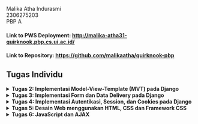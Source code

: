 Malika Atha Indurasmi <br />
2306275203 <br />
PBP A <br />
#### Link to PWS Deployment: http://malika-atha31-quirknook.pbp.cs.ui.ac.id/ 
#### Link to Repository: https://github.com/malikaatha/quirknook-pbp 


## Tugas Individu

<details>
  <summary><b>Tugas 2: Implementasi Model-View-Template (MVT) pada Django</b></summary>

## Cara pengimplementasian checklist secara step-by-step

### 1. Membuat proyek Django
- Setelah menginisiasi git pada direktori utama yang berjudul **quirknook**, saya menghubungkan direktori tersebut dengan repository github yang berjudul **quirknook-pbp**. Setelah itu, untuk menginstal Django, saya mengaktifkan virtual environment dengan mengetik command `python -m venv env`, lalu `env\Scripts\activate`. Virtual environment berfungsi untuk menginstall package yang diperlukan hanya pada direktori tertentu tanpa memengaruhi direktori lain agar tidak terjadi conflict. <br /> <br />
- Di dalam direktori yang sama, saya membuat berkas berjudul **requirements.txt**, yaitu dokumen yang berisi dependencies yang dibutuhkan untuk diinstal pada direktori tersebut. Untuk membaca dan menginstall dependencies pada berkas tersebut, saya menjalankan perintah `pip install -r requirements.txt`. Setelah terinstal, maka saya menuliskan perintah `django-admin startproject quirknook` untuk membuat proyek django baru yang berjudul quirknook. Jika proyek django telah dibuat, maka file yang muncul di direktori tersebut di antara lain adalah **manage.py, __init__.py, asgi.py, settings.py, urls.py, wsgi.py** <br /> <br />
- Jika proyek sudah berhasil dibuat, yang selanjutnya saya lakukan adalah menlakukan konfigurasi agar proyek tersebut berjalan dengan sesuai. Untuk deployment, kita perlu menambahkan akses untuk host lokal, yaitu menambahkan `ALLOWED_HOSTS = ["localhost", "127.0.0.1"]` pada file **settings.py**.<br /> <br />
- Untuk menjalankan server Django, saya me-run perintah `python manage.py runserver`, lalu membuka local host (http://localhost:8000/). Jika sudah muncul animasi roket, maka proyek Django telah berhasil dibuat dan saya dapat menonaktifkan server Django dan juga virtual environment. <br /> <br />

### 2. Membuat aplikasi main
- Untuk membuat sebuah Django app, maka kita dapat menjalankan perintah `python manage.py startapp main`. Artinya, kita akan membuat sebuah direktori baru yang berjudul main dengan struktur berupa file-file untuk pembuatan aplikasi Django yang dibuat. <br /> <br />

### 3. Routing pada proyek untuk aplikasi main
- Untuk menambahkan aplikasi yang telah kita buat ke penggunaan Django, kita harus menambahkan nama aplikasi ke dalam konfigurasi di **settings.py** sebagai berikut: `INSTALLED_APPS = [...,'main']`<br /> <br />

### 4. Membuat model pada aplikasi dengan atribut name, price, description
- Model berisi data yang akan diproses oleh aplikasi kita. Data yang diperlukan yaitu berupa beberapa atribut seperti nama produk, harga, dan juga deskripsi produk. <br /> <br />
- Atribut-atribut dapat didefinisikan di dalam sebuah class. Class yang saya buat berjudul Product, yang nantinya akan memiliki attributes berupa nama produk, harga, dan juga deskripsi produk. <br /> <br />
- Atribut diimplementasikan dengan suatu variabel yang terikat dengan suatu data type tertentu. Contohnya adalah untuk nama produk menggunakan CharField, harga produk menggunakan IntegerField, serta deskripsi produk menggunakan TextField. <br /> <br />
- Pengimplementasian variabel tersebut dalam kode contohnya adalah sebagai berikut untuk deskripsi produk: `description = models.TextField()` <br /> <br />
- Jika saya telah selesai membuat/mengubah model, maka hal yang harus dilakukan adalah migrasi model. Migrasi model adalah cara Django melacak perubahan pada model basis data. Migrasi model dilakukan dengan command berikut: `python manage.py makemigrations` lalu `python manage.py migrate`<br /> <br />

### 5. Membuat fungsi pada views.py untuk dikembalikan ke template
- Buat fungsi show_main yang menerima parameter request untuk mengatur penerimaan http dan menampilkan tampilan yang sesuai. <br /> <br />
- Didalam fungsi show_main, terdapat dictionary _***context***_ yang berisi key berupa nama dari variabel data-data yang ingin ditampilkan pada template. Value dari key tersebut merupakan data yang nantinya akan ditampilkan pada template. <br /> <br />
- Terdapat tiga argumen return render, yaitu *request, "main.html", dan context*, yaitu request merupakan permintaan HTTP yang dikirim, *main.html* berupa berkas template untuk merender tampilan, dan *context* merupakan dictionary yang berisi data untuk ditampilkan secara dinamis. <br /> <br />

### 6. Routing pada urls.py untuk memetakan fungsi pada views.py
- Buat **urls.py** di direktori aplikasi `main` dan atur rute URL menggunakan `path('', show_main, name='show_main')` untuk menampilkan tampilan `show_main` saat URL diakses. <br /> <br />

- Tambahkan rute URL di **urls.py** proyek utama dengan `path('', include('main.urls'))` untuk menghubungkan rute URL aplikasi `main` dengan proyek secara keseluruhan, sehingga aplikasi dapat diakses melalui `http://localhost:8000/`. <br /> <br />

### 7. Deployment ke PWS
- Saya membuat proyek baru di PWS dengan nama *quirknook*. Lalu, saya juga menambahkan url dari proyek tersebut ke *settings.py* sama seperti konfigurasi untuk local host, yaitu: `ALLOWED_HOSTS = ["localhost", "127.0.0.1", "malika-atha31-quirknook.pbp.cs.ui.ac.id"]`. <br /> <br />
- Untuk setiap perubahan yang dilakukan, jika hendak mendeploy ke PWS, maka yang dilakukan untuk menge-push perubahan tersebut ke deployment adalah dengan menjalankan command berikut: `git push pws main:master`. <br /> <br />


## Bagan Request Client Django
![alt text](image.png)

## Fungsi git dalam pengembangan perangkat lunak!
Git memungkinkan pengembang perangkat lunak untuk melacak setiap perubahan yang dilakukan pada kode sumber proyek secara detail, termasuk siapa yang membuat perubahan maupun kapan perubahan itu dilakukan. Dengan Git, pengembang dapat dengan mudah kembali ke versi sebelumnya jika terjadi kesalahan, menggabungkan perubahan dari beberapa pengembang, dan bekerja secara kolaboratif dalam tim. Selain itu, Git juga menyediakan fitur-fitur seperti _branching_, _merging_, dan _pull request_ yang sangat berguna untuk mengelola proyek yang kompleks.

## Mengapa framework Django dijadikan permulaan pembelajaran pengembangan perangkat lunak?
Django sering digunakan sebagai permulaan dalam pembelajaran pengembangan perangkat lunak karena mengadopsi arsitektur Model-Template-View (MTV) yang memisahkan logika bisnis, presentasi, dan data, sehingga memudahkan pemahaman konsep dasar pengembangan web. Arsitektur ini membantu pemula memahami bagaimana komponen-komponen aplikasi berinteraksi. Selain itu, Django menyediakan banyak alat bawaan (template) yang memungkinkan pemula yang sedang belajar untuk fokus pada pembelajaran struktur dan alur kerja pengembangan tanpa harus membuat semuanya dari awal.

## Mengapa model pada Django disebut sebagai ORM?
Model pada Django disebut ORM (Object-Relational Mapper) karena ORM merupakan fitur yang memungkinkan developer untuk berinteraksi dengan database secara intuitif menggunakan sintaks Python. Dengan ORM, user dapat memetakan struktur database ke dalam objek Python, sehingga user tidak perlu menulis query SQL secara langsung. Django akan secara otomatis menerjemahkan operasi pada objek Python ini menjadi query SQL yang sesuai. Hal ini membuat pengelolaan data menjadi lebih mudah dan efisien, sehingga Anda dapat fokus pada pengembangan fitur-fitur inti aplikasi Anda.

</details>
<details>
  <summary><b>Tugas 3: Implementasi Form dan Data Delivery pada Django</b></summary>

## Data delivery dalam pengimplementasian sebuah platform?
Dalam mengimplementasikan platform, data delivery diperlukan untuk memastikan pertukaran informasi antara berbagai komponen sistem/sistem yang berbeda dapat berjalan secara efisien.Dengan menggunakan format seperti HTML, XML, atau JSON, data delivery memungkinkan data diproses dengan cara yang sesuai dengan kebutuhan spesifik aplikasi secara tampilan maupun penyimpanan data.

## Lebih baik XML atau JSON? Mengapa JSON lebih populer?
Menurut saya, JSON merupakan markup language yang lebih baik daripada XML. Alasan JSON lebih baik daripada XML dan juga merupakan format yang lebih populer adlah karena struktur data JSON yang sederhana dengan menggunakan key-value yang membuatnya lebih efisien dibandingkan XML yang menggunakan tag-tag yang lebih kompleks. Selain itu, JSON cenderung lebih efisien data karena tidak memiliki overhead tag. Karena kepopuleran ini, JSON lebih umum digunakan oleh developer sehingga developer lain juga menggunakan JSON.

##  Fungsi dari `is_valid()` pada form Django?
Method `is_valid()` pada form Django berfungsi untuk memvalidasi data yang dikirimkan. Method tersebut memastikan bahwa data tersebut memenuhi semua kriteria validasi yang telah ditetapkan dalam form. Jika semua data valid, nilai yang dikembalikan adalah `True` dan jika ada kesalahan, nilai yang dikembalikan adalah `False`. Method ini memungkinkan developer untuk menangani dan menampilkan pesan kesalahan dengan tepat. Penggunaan `is_valid()` penting untuk menjaga keamanan dan konsistensi data serta memisahkan logika validasi dari pemrosesan data lebih lanjut.

## csrf_token
csrf_token diperlukan di Django untuk melindungi aplikasi web dari serangan Cross-Site Request Forgery (CSRF). Tanpa csrf_token, aplikasi menjadi rentan terhadap serangan di mana penyerang dapat memanfaatkan kredensial user yang sudah login untuk mengirimkan permintaan berbahaya secara tidak sah. Token ini bekerja dengan memastikan bahwa setiap permintaan POST yang diterima berasal dari sumber yang sah dan bukan dari pihak ketiga yang mencoba mengeksploitasi aplikasi. Dengan menyertakan csrf_token dalam form, Django dapat memverifikasi bahwa permintaan tersebut benar-benar berasal dari aplikasi/web yang sama. Hal ini dapat mengurangi risiko tindakan tidak sah serta meningkatkan keamanan aplikasi.

## Cara pengimplementasian checklist secara step-by-step
### 1. Menambahkan Input Form untuk Menambahkan Objek Model
- Untuk memungkinkan penambahan objek model ke dalam aplikasi, saya membuat formulir input menggunakan `ModelForm`. Form ini akan memungkinkan user untuk memasukkan data untuk model productEntry. Buat berkas `forms.py` di aplikasi Django dan mendefinisikan form dengan atribut yang diperlukan seperti `name`, `price`, dan `description`.<br /> <br />
- Saya menambahkan fungsi view baru untuk menampilkan formulir ini dan menangani data yang di-submit. Formulir akan ditampilkan pada halaman HTML baru yang saya buat di direktori templates.<br /> <br />

### 2. Menambahkan Empat Fungsi Views untuk Melihat Objek dalam Format XML dan JSON
- Saya menambahkan dua fungsi view baru. Satu fungsi untuk mengembalikan data objek model Product dalam format JSON dan satu lagi dalam format XML. Fungsi ini akan meng-serialize data objek dan mengirimkannya dalam format yang sesuai.<br /> <br />
- Saya juga menambahkan dua fungsi view untuk menampilkan objek berdasarkan ID dalam format JSON dan XML. Fungsi ini berfungsi untuk mencari objek dengan ID tertentu dan mengembalikannya dalam format yang sesuai.<br /> <br />

### 3. Menambahkan Routing URL untuk Masing-Masing Views
- Untuk mengakses fungsi-fungsi view yang telah ditambahkan, saya membuat routing URL baru. Routing ini akan mengarahkan permintaan ke fungsi view yang sesuai berdasarkan path URL. Selain itu, berkas `urls.py` dimodifikasi dengan menambahkan URL baru untuk form input, serta URL untuk melihat data dalam format JSON dan XML baik untuk semua objek maupun berdasarkan ID.

</details>
<details>
  <summary><b>Tugas 4: Implementasi Autentikasi, Session, dan Cookies pada Django</b></summary>

## Apa perbedaan antara HttpResponseRedirect() dan redirect()?
- `HttpResponseRedirect()` : Respons HTTP dengan cara secara eksplisit memberikan sebuah url sebagai parameternya. Nantinya, user akan diarahkan ke URL tersebut.
- `redirect()` : Respons HTTP yang dapat didefinisikan dengan URL pattern pada urls.py. Response dapat berubah secara dinamis mengikuti pola URL jika sewaktu0waktu diubah.

## Jelaskan cara kerja penghubungan model Product dengan User
Di Django, model Product biasanya dihubungkan dengan model User menggunakan ForeignKey. Pada model Product, tambahkan field user yang memiliki tipe **ForeignKey** yang mengacu pada model User. Hal ini memungkinkan setiap produk untuk dihubungkan dengan user yang membuatnya. Selain itu, ForeignKey dapat diatur dengan opsi on_delete (misalnya CASCADE), yang menentukan aksi lanjutan jika user dihapus. Dengan hubungan ini, kita dapat mengakses data user melalui produk ataupun sebaliknya.

## Apa perbedaan antara authentication dan authorization, apakah yang dilakukan saat pengguna login? Jelaskan bagaimana Django mengimplementasikan kedua konsep tersebut.
- Authentication adalah proses yang dilakukan untuk memverifikasi identitas user untuk memastikan kebenaran data user yang diklaim. Di proses ini, kebenaran kredensial user seperti password atau username dicek.
- Authorization adalah proses untuk menentukan hak akses user setelah user sudah berhasil melalui proses authentication. Hal ini dilakukan supaya user dengan role tertentu memiliki izin untuk mengakses data atau melakukan tindakan tertentu.

Django mengimplementasikan authentication melalui model User dan sistem auth untuk memverifikasi identitas pengguna, sedangkan authorization dikelola dengan permissions dan decorators seperti @login_required untuk mengontrol hak akses pengguna.

## Bagaimana Django mengingat pengguna yang telah login? Jelaskan kegunaan lain dari cookies dan apakah semua cookies aman digunakan?
Django menyimpan status login user menggunakan session cookies. Saat pengguna login, Django menyimpan informasi pengguna dalam cookie yang terhubung dengan session tersebut. Pengguna akan tetap terautentikasi selama sesi berlangsung, tanpa harus login ulang di setiap halaman baru. Selain autentikasi, cookies juga bisa digunakan untuk menyimpan preferensi atau data sementara pengguna. Namun, cookies yang tidak dilindungi dengan baik rentan terhadap serangan seperti cookie hijacking. Untuk keamanan, Django menggunakan session cookies yang aman, misalnya dengan mengaktifkan HttpOnly dan Secure flags.

#### 1. Implementasi registrasi, login, dan logout
Saya memulai dengan membuat halaman registrasi, mengimpor **UserCreationForm** dan **messages** di `views.py`, kemudian membuat fungsi `register` untuk memproses pembuatan akun baru dan menampilkan form registrasi di `register.html`. Lalu, saya menambahkan fungsi `login_user` yang menggunakan **AuthenticationForm** untuk otentikasi pengguna dan menampilkan form login di `login.html`. Setelah berhasil login, pengguna diarahkan ke halaman utama. Fungsi `logout_user` saya tambahkan untuk menghapus sesi pengguna, serta menambahkan tombol logout di halaman utama (`main.html`). Semua fungsi ini dihubungkan melalui `urls.py`.

### 2. Membuat dua akun pengguna dengan tiga dummy data masing-masing 
Pertama, saya mendaftarkan dua akun pengguna melalui halaman registrasi dengan mengisi username dan password. Setelah login, saya menambahkan tiga produk untuk setiap akun melalui form yang berisi nama produk, harga, dan deskripsi. Proses ini saya ulangi untuk akun kedua dengan cara yang sama.

### 3. Menghubungkan model Product dengan User
Saya menambahkan relasi **ForeignKey** antara model **Product** dan **User** di `models.py`. Di `views.py`, saya memodifikasi fungsi `create_product` agar produk yang ditambahkan terhubung dengan pengguna yang sedang login, dan hanya menampilkan produk milik pengguna tersebut di halaman utama (`show_main`) menggunakan filter `user=request.user`. Setelah itu, saya menjalankan perintah `python3 manage.py makemigrations` dan melakukan migrasi. Saya juga mengatur `DEBUG` untuk mode produksi di `settings.py` dan menjalankan server.

### 4. Menampilkan detail pengguna yang login dan menggunakan cookies
Saya menambahkan cookie untuk menyimpan data `last_login` dan menampilkannya di halaman utama. Di fungsi `login_user`, setelah login berhasil, saya menggunakan `response.set_cookie()` untuk menyimpan `last_login`. Di `show_main`, data `last_login` dari cookie ditampilkan dalam `context`. Pada `logout_user`, saya menghapus cookie `last_login` menggunakan `response.delete_cookie()`. Di `main.html`, saya menambahkan kode untuk menampilkan `last_login` di halaman utama, lalu memeriksa hasilnya melalui browser untuk memastikan cookie disimpan dengan benar.


</details>
<details>
  <summary><b>Tugas 5: Desain Web menggunakan HTML, CSS dan Framework CSS</b></summary>

## Jika terdapat beberapa CSS selector untuk suatu elemen HTML, jelaskan urutan prioritas pengambilan CSS selector tersebut!
CSS Selectors berfungsi untuk memilih elemen HTML yang akan berlaku dalam Style CSS tersebut. Terdapat 3 selector yaitu Element Selector (tanpa # atau .), Class selector (diawali .), dan ID Selector (diawali #). 

Jika terdapat dua atau lebih aturan yang dipakai dalam satu elemen, selecot dengan specificity tertinggi lah yang akan diterapkan ke elemen tersebut. Berikut merupakan kategori dalam penentuan specificity CSS selector

### Specificity Order:
1. **Inline Styles** (Specificity: 1000) - Contoh: `<h1 style="color: pink;">`
2. **ID Selector** (Specificity: 0100) - Contoh: `#navbar`
3. **Class Selector**, **Pseudo-class**, **Attribute Selector** (Specificity: 0010) - Contoh: `.class, :hover, [href]`
4. **Element Selector**, **Pseudo-element** (Specificity: 0001) - Contoh: `h1, ::before`

### Cascading Principles:
1. **Source**: Gaya dari inline > stylesheet eksternal > browser default.
2. **Specificity**: Selector dengan specificity tertinggi yang diambil.
3. **Order**: Jika specificity sama, gaya yang ditulis terakhir akan diambil.

### `!important`
Mengabaikan specificity dan urutan jika digunakan, tetapi harus digunakan dengan bijak.

##  Mengapa responsive design menjadi konsep yang penting dalam pengembangan aplikasi web? Berikan contoh aplikasi yang sudah dan belum menerapkan responsive design!
Dalam mengembangkan web atau aplikasi, responsive design merupakan hal yang penting untuk diterapkan untuk mengoptimalkan User Experience. Dengan responsive design, maka saat pengguna menggunakan aplikasi dan memiliki kepentingan untuk me-resize halaman yang dibuka, tidak ada kekacauan dari design yang seharusnya. Elemen-elemen halaman akan menyesuaikan ukurannya secara dinamis sesuai dengan menyesuaikan resolusi perangkat yang digunakan sehingga layout akan ditampilkan secara rapi.

Dari sisi developer, dengan mengembangkan responsive design maka tidak perlu dilakukan pengembangan dan penyesuaian yang terpisah untuk tiap perangkat yang berbeda. Hal ini tentunya meningkatkan efisiensi dalam pengembangan, menghemat waktu, dan menghemat sumber daya lain.

### Aplikasi yang sudah menerapkan responsive design
- Twitter
- SCELE
- Visual Studio Code

### Aplikasi yang belum menerapkan responsive design
- BCA Mobile
- Photomath

## Jelaskan perbedaan antara margin, border, dan padding, serta cara untuk mengimplementasikan ketiga hal tersebut!
## Perbedaan antara Margin, Border, dan Padding

### 1. **Margin**
- **Margin** adalah ruang di luar elemen HTML, digunakan untuk mengontrol jarak antara elemen dan elemen lainnya.
- Dapat diatur menggunakan properti seperti `margin-top`, `margin-right`, `margin-bottom`, dan `margin-left`.
- Contoh:
    ```
    margin-top: 5px;
    margin-right: 10px;
    margin-bottom: 15px;
    margin-left: 20px; 
    ```

  ### 2. **Padding**
- Padding adalah ruang di dalam elemen HTML, antara konten elemen dan batas (border) elemen tersebut.
- Dapat diatur menggunakan properti seperti `padding-top`, `padding-right`, `padding-bottom`, dan `padding-left`.
- Contoh:
    ```
    padding-top: 5px;
    padding-right: 10px;
    padding-bottom: 15px;
    padding-left: 20px; 
    ```

### 3. **Border**
- Border adalah garis yang mengelilingi elemen HTML, antara margin dan padding.
- Bisa diatur menggunakan shorthand border, atau properti terpisah seperti border-width, border-style, dan border-color.
- Contoh: `border: 2px solid black;`


##  Jelaskan konsep flex box dan grid layout beserta kegunaannya!
- Flexbox (Flexible Box Layout) 
Adalah model layout satu dimensi yang dirancang untuk mengatur elemen dalam satu baris atau kolom.
Fungsi:
    - Membuat layout yang fleksibel dan responsif
    - Menyusun elemen secara horizontal atau vertikal
    - Mengatur spacing dan alignment antar elemen dengan mudah
    - Membuat navigasi, header, footer, atau sidebar
    - Cocok untuk digunakan pada komponen satu dimensi (baris atau kolom)

- Grid Layout adalah sistem layout dua dimensi yang memungkinkan Anda mengatur elemen dalam baris dan kolom sekaligus.
Fungsi:
    - Membuat layout kompleks dengan mudah
    - Mengatur elemen dalam grid terstruktur
    - Membuat desain responsif yang konsisten
    - Cocok untuk layout halaman utuh, galeri, atau dashboard
    - Cocok untuk digunakan pada komponen satu dimensi (baris dan kolom)

## Implementasi Checklist

### Langkah 1: Implementasi Fungsi untuk Menghapus dan Mengedit Produk

1. **Membuat View untuk Mengedit dan Menghapus**:
   - **Edit Produk**:
    Saya menambahkan view untuk mengedit produk di `views.py` dengan kode sebagai berikut:
     ```python
     from django.shortcuts import render, get_object_or_404, redirect
     from .models import Product
     from .forms import ProductForm

     def edit_product(request, product_id):
         product = get_object_or_404(Product, id=product_id)
         if request.method == 'POST':
             form = ProductForm(request.POST, instance=product)
             if form.is_valid():
                 form.save()
                 return redirect('main:product_list')  # Ganti dengan nama URL yang sesuai
         else:
             form = ProductForm(instance=product)
         return render(request, 'edit_product.html', {'form': form})
     ```

   - **Hapus Produk**:
    Menambahkan view untuk menghapus produk:
     ```python
     def delete_product(request, product_id):
         product = get_object_or_404(Product, id=product_id)
         product.delete()
         return redirect('main:product_list')  # Ganti dengan nama URL yang sesuai
     ```

2. **Menambahkan Form untuk Produk**:
    Selanjutnya, saya membuat form di `forms.py` dengan kode sebagai berikut:
     ```python
     from django import forms
     from .models import Product

     class ProductForm(forms.ModelForm):
         class Meta:
             model = Product
             fields = ['name', 'description', 'price']
     ```

3. Menambahkan URL untuk Edit dan Hapus**:
   - Menghubungkan Views maupun Form yang telah dibuat dengan memodifikasi `urls.py` untuk mendapatkan rute url:
     ```python
     from django.urls import path
     from . import views

     urlpatterns = [
         path('edit/<int:product_id>/', views.edit_product, name='edit_product'),
         path('delete/<int:product_id>/', views.delete_product, name='delete_product'),
     ]
     ```

### Langkah 2: Kustomisasi Desain pada Template HTML

1. **Menggunakan CSS Framework**:
   Saya memilih untuk menggunakan framework CSS, yaitu Tailwind CSS, dan menggunakannya di proyek. Kita perlu menambahkannya di `base.html` sebagai link referensi:
   ```html
   <link href="https://cdn.jsdelivr.net/npm/tailwindcss@2.0.0/dist/tailwind.min.css" rel="stylesheet">
   ```

2. **Kustomisasi Halaman Login dan Register**:
   Setelah itu mengedit file `login.html` dan `register.html` untuk menambahkan kelas Tailwind agar tampil lebih menarik:
   ```html
   <form method="POST" class="max-w-md mx-auto bg-white p-8 rounded shadow-md">
       {% csrf_token %}
       <!-- Tambahkan input username dan password -->
       <button type="submit" class="w-full bg-blue-500 hover:bg-blue-600 text-white font-bold py-2 px-4 rounded">
           Login
       </button>
   </form>
   ```

3. **Kustomisasi Halaman Tambah Produk dan Daftar Produk**:
   Saya menyesuaikan form untuk tambah produk agar lebih menarik dengan Tailwind CSS. Kustomisasi Halaman Daftar Produk dengan penambahan template `product_list.html` untuk setiap produk.

5. **Menangani Kondisi Jika Tidak Ada Produk**:
   Saya menambahkan kondisi di `product_list.html` untuk menampilkan gambar dan pesan jika tidak ada produk:
   ```html
   {% if not product_entries %}
       <div class="flex flex-col items-center">
           <img src="{% static 'image/no_product.png' %}" alt="No Products" class="w-32 h-32 mb-4"/>
           <p class="text-gray-600">Belum ada produk yang terdaftar.</p>
       </div>
   {% endif %}
   ```

### Langkah 3: Membuat Navbar Responsif

1. **Membuat Navbar dengan Tailwind CSS**:
   - Saya membuat navbar di `navbar.html` menggunakan kelas responsif:
   ```html
   <nav class="bg-gradient-to-r from-blue-700 via-blue-600 to-blue-300 p-4">
       <div class="max-w-7xl mx-auto flex justify-between items-center">
           <div class="flex items-center">
               <img src="{% static 'image/logo.png' %}" alt="Logo" class="h-10 w-10 mr-2">
               <h1 class="text-2xl font-bold text-white">QuirkNook</h1>
           </div>
           <div class="hidden md:flex space-x-4">
               <a href="{% url 'main:home' %}" class="bg-yellow-500 text-white py-2 px-4 rounded">Home</a>
               <a href="{% url 'main:user_info' %}" class="bg-yellow-500 text-white py-2 px-4 rounded">User Info</a>
           </div>
           <div class="md:hidden flex items-center">
               <button class="mobile-menu-button">
                   <svg class="w-6 h-6 text-yellow-400" fill="none" viewBox="0 0 24 24">
                       <path d="M4 6h16M4 12h16M4 18h16" stroke="currentColor" stroke-width="2"></path>
                   </svg>
               </button>
           </div>
       </div>

       <div class="mobile-menu hidden">
           <a href="{% url 'main:home' %}" class="block text-center bg-yellow-500 text-white py-2">Home</a>
           <a href="{% url 'main:user_info' %}" class="block text-center bg-yellow-500 text-white py-2">User Info</a>
       </div>
   </nav>
   ```

2. **Menambahkan Responsivitas untuk Mobile**:
   - Saya menggunakan JavaScript untuk mengatur tampilan menu mobile saat tombol diklik:
   ```javascript
   const btn = document.querySelector("button.mobile-menu-button");
   const menu = document.querySelector(".mobile-menu");

   btn.addEventListener("click", () => {
       menu.classList.toggle("hidden");
   });
   ```

### Langkah 4: Testing dan Review

1. **Menjalankan Server**:
   Untuk melakukan pengujian, saya menjalankan server pengembangan Django dan mengakses aplikasi untuk memastikan semua fungsi berjalan dengan baik:
   ```bash
   python manage.py runserver
   ```

2. **Testing Fungsionalitas Program**:
   - Saya menguji semua fitur seperti login, register, tambah produk, edit, dan hapus produk untuk memastikan semuanya berfungsi dengan baik.

3. **Review Desain**:
   - Saya memeriksa tampilan pada berbagai ukuran layar untuk memastikan responsivitas, terutama untuk navbar dan card produk.

</details>

<details>
  <summary><b>Tugas 6: JavaScript dan AJAX</b></summary>

## Jelaskan manfaat dari penggunaan JavaScript dalam pengembangan aplikasi web!
Javascript digunakan dalm pengembangan web karena menyediakan aksses bagi developer intuk membuat situs yang interaktif. Contohnya adalah fitur seperti form validation, refresh konten secara dinamis, animasi, dan feedback pengguna seperti pop-up, warning, dll. Selain itu, dengan library JS lain seperti React, Angular, dan Vue.js, developer dapat membangun interface yang lebih repsonsif dengan lebih mudah karena adanya framework yang disediakan.

Selain itu, terdapat AJAX (Asynchronous JavaScript and XML) dan Fetch API, yang memungkinkan pengambilan data secara asinkronus. Dengan AJAX, aplikasi web dapat meminta data dari server di tanpa mengganggu interaksi pengguna dengan halaman. 

## Jelaskan fungsi dari penggunaan await ketika kita menggunakan fetch()! Apa yang akan terjadi jika kita tidak menggunakan await?
Fungsi dari await adalah kata kunci khusus yang digunakan dalam fungsi asinkron (async) untuk "menunggu" hingga sebuah promise selesai sebelum melanjutkan eksekusi kode berikutnya. Saat kita menggunakan await dengan fetch(), kita memastikan bahwa operasi pengambilan data selesai dan respons telah diterima sebelum kode berikutnya dijalankan.

Fungsi await ini akan menunda eksekusi kode berikutnya hingga promise dari fetch() selesai. Jika await tidak digunakan dalam fetch(), maka fungsi asinkron akan berjalan secara synchronous, yaitu langsung mengembalikan promise tanpa menunggu hasilnya. 

## Mengapa kita perlu menggunakan decorator csrf_exempt pada view yang akan digunakan untuk AJAX POST?
Penggunaan `@csrf_exempt` pada view yang digunakan untuk AJAX POST dalam framework Django diperlukan untuk menonaktifkan pemeriksaan CSRF (Cross-Site Request Forgery) pada permintaan tersebut. CSRF adalah serangan di mana pengguna yang diautentikasi dapat secara tidak sengaja mengirimkan permintaan berbahaya ke server. Django memiliki mekanisme perlindungan CSRF yang memerlukan token khusus dalam setiap permintaan POST, PUT, atau DELETE untuk memastikan keabsahan sumbernya. 

Meskipun menyertakan token CSRF dalam permintaan AJAX sangat dianjurkan, ada situasi di mana hal ini mungkin sulit atau tidak diperlukan, seperti pada API endpoint publik yang tidak sensitif terhadap serangan CSRF. Dalam kasus tersebut, penggunaan `@csrf_exempt` memungkinkan permintaan AJAX POST dilakukan tanpa perlu menyertakan token CSRF, meskipun penggunaannya harus dilakukan dengan hati-hati karena dapat membuka celah keamanan. Sebaiknya, jika memungkinkan, menyertakan CSRF token dalam permintaan AJAX lebih baik daripada menonaktifkan perlindungan CSRF.

##  Pada tutorial PBP minggu ini, pembersihan data input pengguna dilakukan di belakang (backend) juga. Mengapa hal tersebut tidak dilakukan di frontend saja?
- Dari segi keamanan, jika hanya menerapkan pembersihan di frontend, maka web akan dengan mudah dimanipulasi oleh pengguna. Hacker akan dengan mudah melewatkan validasi dengan mengirim permintaan langsung ke server.
- Dengan mengimplementasikan pembersihan data ke backend, maka kita dapat menjamin bahwa semua data yang masuk ke sistem sudah dibersihkan, terlepas dari sumber datanya.
- Terdapat kemungkinan adanya validasi yang lebih kompleks dan menjamin yang hanya dapat terimplementasikan di backend.
- Memindahkan sebagian validasi ke server dapat mengurangi beban pada perangkat klien, terutama untuk perangkat dengan sumber daya terbatas.

## Implementasi checklist
### Membuat Fungsi untuk menambahkan Product dengan AJAX
1. Menambahkan `import csrf_exempt` dan `import require_POST`
2. Membuat fungsi `add_product_ajax` yang nantinya akan digunakan untuk menambah produk baru dengan menggunakan AJAX.

### Menambahkan Routing Untuk Fungsi `add_product_ajax`
1. Mengimpor fungsi `add_product_ajax` yang telah dibuat pada checklist sebelumnya.
2. Menambahkan path baru dalam list urlpatterns:
    `[..., path('create-product-ajax', , name=''),...]`

### Menampilkan Data Product dengan fetch() API
1. Untuk tutorial ini, kita akan mengambil data product dari endpoint /json sehingga kita tidak memerlukan lagi product_entries.
2. Pada berkas views.py, saya menghapus baris pertama pada show_json dan juga product_entries pada show_main.
3. Pada berkas main.html, saya menghapus blok code yang awalnya ditujukan untuk mengiterasi products di dalam product_entries.
4. Block code pada poin 3 diganti dengan `<div id="product_cards"></div>`.
5. Menambahkan block script sebelum endblock content:
   ```<script>
    async function getProductEntries(){
    return fetch("{% url 'main:show_json' %}").then((res) => res.json())
    }
    </script>
    ```
   Nantinya, fungsi ini akan menggunakan fetch() API dan parse data JSON menjadi object JavaScript.
6. Tambahkan fungsi `refreshProductEntires()` di dalam tag `<script>` sebelum menutup `</body>` di berkas main.html.

### Implementasi Modal untuk Menambahkan Product
1. Menambahkan Modal di bawah elemen dengan ID product_cards di berkas main/templates/main.html.
2. Membuat fungsi untuk menampilkan dan menyembunyikan modal, serta menambahkan event listener untuk tombol close dan cancel.
3. Mengubah tombol "Add New Products" dan mengganti dengan tombol baru yang akan menjalankan modal untuk menambah product dengan AJAX.

### Menambahkan Data Mood dengan AJAX
1. Membuat fungsi JavaScript yang mengirim data dari form modal menggunakan AJAX ke server.
2. Menambahkan event listener pada form di dalam modal untuk memanggil fungsi yang telah dibuat ketika form disubmit.

